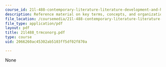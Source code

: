 ```yaml
---
course_id: 21l-488-contemporary-literature-literature-development-and-human-rights-spring-2008
description: Reference material on key terms, concepts, and organizations.
file_location: /coursemedia/21l-488-contemporary-literature-literature-development-and-human-rights-spring-2008/2066260ac45302ab5103ff5df02f870a_21l488_trmconorg.pdf
file_type: application/pdf
layout: pdf
title: 21l488_trmconorg.pdf
type: course
uid: 2066260ac45302ab5103ff5df02f870a

---
```

None